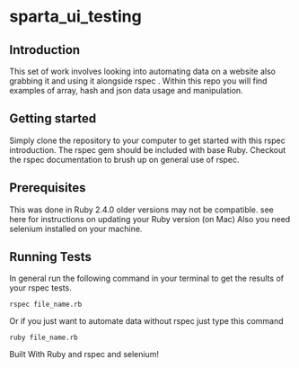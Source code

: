 # sparta_ui_testing

## Introduction
This set of work involves looking into automating data on a website also grabbing it and using it alongside rspec . Within this repo you will find examples of array, hash and json data usage and manipulation.

## Getting started
Simply clone the repository to your computer to get started with this rspec introduction. The rspec gem should be included with base Ruby. Checkout the rspec documentation to brush up on general use of rspec.

## Prerequisites
This was done in Ruby 2.4.0 older versions may not be compatible. see here for instructions on updating your Ruby version (on Mac) Also you need selenium installed on your machine.

## Running Tests
In general run the following command in your terminal to get the results of your rspec tests.

```
rspec file_name.rb
```
Or if you just want to automate data without rspec just type this command
```
ruby file_name.rb
```
Built With
Ruby and rspec and selenium!
